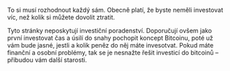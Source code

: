To si musí rozhodnout každý sám. Obecně platí, že byste neměli investovat víc, než kolik si můžete dovolit ztratit.

Tyto stránky neposkytují investiční poradenství. Doporučují ovšem jako první investovat čas a úsilí do snahy pochopit koncept Bitcoinu, poté už vám bude jasné, jestli a kolik peněz do něj máte invesotvat. Pokud máte finanční a osobní problémy, tak se je nesnažte řešit investicí do bitcoinů – přibudou vám další starosti.
